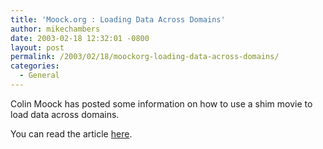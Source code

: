 ```yaml
---
title: 'Moock.org : Loading Data Across Domains'
author: mikechambers
date: 2003-02-18 12:32:01 -0800
layout: post
permalink: /2003/02/18/moockorg-loading-data-across-domains/
categories:
  - General
---
```



Colin Moock has posted some information on how to use a shim movie to load data across domains.

You can read the article [here][1].

 [1]: http://www.moock.org/asdg/technotes/crossDomainLoad/